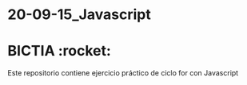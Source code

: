 # 20-09-15_Javascript

<h1>BICTIA :rocket:</h1>

Este repositorio contiene ejercicio práctico de ciclo for con Javascript
